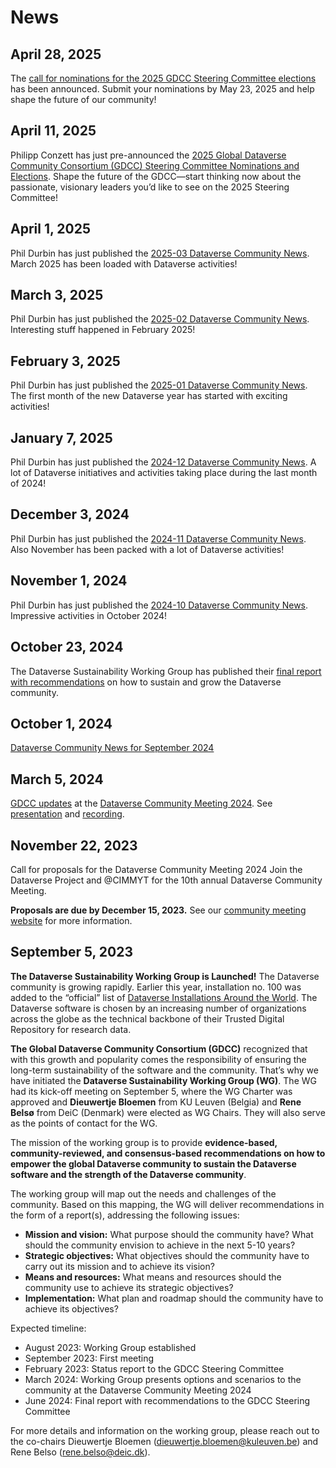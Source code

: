 # News
## April 28, 2025
The [call for nominations for the 2025 GDCC Steering Committee elections](https://groups.google.com/g/dataverse-community/c/5yjMwiSY9bg) has been announced. Submit your nominations by May 23, 2025 and help shape the future of our community!

## April 11, 2025
Philipp Conzett has just pre-announced the [2025 Global Dataverse Community Consortium (GDCC) Steering Committee Nominations and Elections](https://groups.google.com/g/dataverse-community/c/Za5uTgWR5i4). Shape the future of the GDCC—start thinking now about the passionate, visionary leaders you’d like to see on the 2025 Steering Committee!

## April 1, 2025
Phil Durbin has just published the [2025-03 Dataverse Community News](https://groups.google.com/g/dataverse-community/c/19vqRHB9vss). March 2025 has been loaded with Dataverse activities!

## March 3, 2025
Phil Durbin has just published the [2025-02 Dataverse Community News](https://groups.google.com/g/dataverse-community/c/aYgmpI5Q6_I). Interesting stuff happened in February 2025!

## February 3, 2025
Phil Durbin has just published the [2025-01 Dataverse Community News](https://groups.google.com/g/dataverse-community/c/VQVfZdYlfSU). The first month of the new Dataverse year has started with exciting activities!

## January 7, 2025
Phil Durbin has just published the [2024-12 Dataverse Community News](https://groups.google.com/g/dataverse-community/c/W4lIQgtkcu4). A lot of Dataverse initiatives and activities taking place during the last month of 2024!

## December 3, 2024
Phil Durbin has just published the [2024-11 Dataverse Community News](https://groups.google.com/g/dataverse-community/c/Rt0F_vQwADU). Also November has been packed with a lot of Dataverse activities!

## November 1, 2024
Phil Durbin has just published the [2024-10 Dataverse Community News](https://groups.google.com/g/dataverse-community/c/Td7xKb80hlI). Impressive activities in October 2024!

## October 23, 2024
The Dataverse Sustainability Working Group has published their [final report with recommendations](https://doi.org/10.5281/zenodo.13981770) on how to sustain and grow the Dataverse community.

## October 1, 2024
[Dataverse Community News for September 2024](https://groups.google.com/g/dataverse-community/c/xDg8Sq5kqqQ)

## March 5, 2024
[GDCC updates](https://dcm2024.sched.com/event/1YRwK/gdcc-updates?iframe=no&w=100%&sidebar=yes&bg=no) at the [Dataverse Community Meeting 2024](https://sites.harvard.edu/dcm2024/). 
See [presentation](https://osf.io/pq93n) and [recording](https://www.youtube.com/embed/LA1BbkV3Efk?start=5849).

## November 22, 2023
Call for proposals for the Dataverse Community Meeting 2024
Join the Dataverse Project and @CIMMYT for the 10th annual Dataverse Community Meeting.

**Proposals are due by December 15, 2023.**
See our [community meeting website](https://sites.harvard.edu/dcm2024/proposals/) for more information.


## September 5, 2023
**The Dataverse Sustainability Working Group is Launched!**
The Dataverse community is growing rapidly. Earlier this year, installation no. 100 was added to the “official” list of [Dataverse Installations Around the World](https://dataverse.org/installations). The Dataverse software is chosen by an increasing number of organizations across the globe as the technical backbone of their Trusted Digital Repository for research data.

**The Global Dataverse Community Consortium (GDCC)** recognized that with this growth and popularity comes the responsibility of ensuring the long-term sustainability of the software and the community. That’s why we have initiated the **Dataverse Sustainability Working Group (WG)**. The WG had its kick-off meeting on September 5, where the WG Charter was approved and **Dieuwertje Bloemen** from KU Leuven (Belgia) and **Rene Belsø** from DeiC (Denmark) were elected as WG Chairs. They will also serve as the points of contact for the WG.

The mission of the working group is to provide **evidence-based, community-reviewed, and consensus-based recommendations on how to empower the global Dataverse community to sustain the Dataverse software and the strength of the Dataverse community**.

The working group will map out the needs and challenges of the community. Based on this mapping, the WG will deliver recommendations in the form of a report(s), addressing the following issues:
- **Mission and vision:** What purpose should the community have? What should the community envision to achieve in the next 5-10 years?
- **Strategic objectives:** What objectives should the community have to carry out its mission and to achieve its vision?
- **Means and resources:** What means and resources should the community use to achieve its strategic objectives?
- **Implementation:** What plan and roadmap should the community have to achieve its objectives?

Expected timeline:
- August 2023: Working Group established
- September 2023: First meeting
- February 2023: Status report to the GDCC Steering Committee
- March 2024: Working Group presents options and scenarios to the community at the Dataverse Community Meeting 2024
- June 2024: Final report with recommendations to the GDCC Steering Committee

For more details and information on the working group, please reach out to the co-chairs Dieuwertje Bloemen (dieuwertje.bloemen@kuleuven.be) and Rene Belso (rene.belso@deic.dk).
